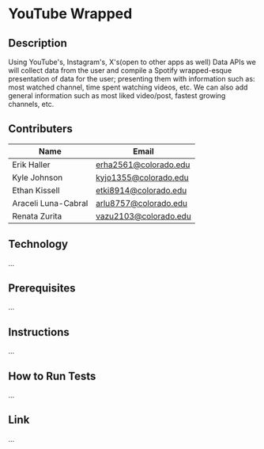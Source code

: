 # YouTube Wrapped

## Description

Using YouTube's, Instagram's, X's(open to other apps as well) Data APIs we will collect data from the user and compile a Spotify wrapped-esque presentation of data for the user; presenting them with information such as: most watched channel, time spent watching videos, etc. We can also add general information such as most liked video/post, fastest growing channels, etc.

## Contributers

| Name | Email |
| ---- | ----- |
| Erik Haller | erha2561@colorado.edu |
| Kyle Johnson | kyjo1355@colorado.edu |
| Ethan Kissell | etki8914@colorado.edu |
| Araceli Luna-Cabral | arlu8757@colorado.edu |
| Renata Zurita| vazu2103@colorado.edu |

## Technology

...

## Prerequisites

...

## Instructions

...

## How to Run Tests

...

## Link

...